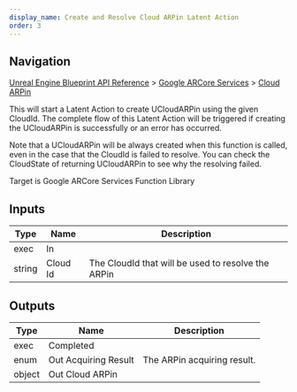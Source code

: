 ```yaml
---
display_name: Create and Resolve Cloud ARPin Latent Action
order: 3
---
```

## Navigation

[Unreal Engine Blueprint API Reference](https://dev.epicgames.com/documentation/en-us/unreal-engine/BlueprintAPI) > [Google ARCore Services](https://dev.epicgames.com/documentation/en-us/unreal-engine/BlueprintAPI/GoogleARCoreServices) > [Cloud ARPin](https://dev.epicgames.com/documentation/en-us/unreal-engine/BlueprintAPI/GoogleARCoreServices/CloudARPin)

This will start a Latent Action to create UCloudARPin using the given CloudId. The complete flow
of this Latent Action will be triggered if creating the UCloudARPin is successfully or an error
has occurred.

Note that a UCloudARPin will be always created when this function is called, even in the case
that the CloudId is failed to resolve. You can check the CloudState of returning UCloudARPin
to see why the resolving failed.

Target is Google ARCore Services Function Library

## Inputs

| Type | Name | Description |
| --- | --- | --- |
| exec | In |  |
| string | Cloud Id | The CloudId that will be used to resolve the ARPin |

## Outputs

| Type | Name | Description |
| --- | --- | --- |
| exec | Completed |  |
| enum | Out Acquiring Result | The ARPin acquiring result. |
| object | Out Cloud ARPin |  |
